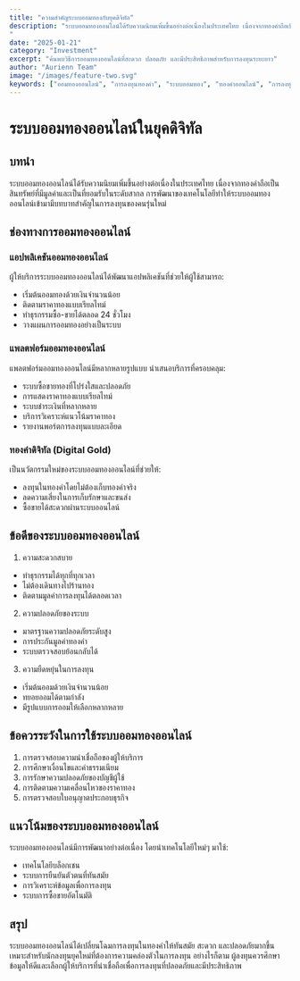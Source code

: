 ```yaml
---
title: "ความสำคัญระบบออมทองกับยุคดิจิทัล"
description: "ระบบออมทองออนไลน์ได้รับความนิยมเพิ่มขึ้นอย่างต่อเนื่องในประเทศไทย เนื่องจากทองคำถือเป็นสินทรัพย์ที่มีมูลค่าและเป็นที่ยอมรับในระดับสากล
"
date: "2025-01-21"
category: "Investment"
excerpt: "ค้นพบวิธีการออมทองออนไลน์ที่สะดวก ปลอดภัย และมีประสิทธิภาพสำหรับการลงทุนระยะยาว"
author: "Aurienn Team"
image: "/images/feature-two.svg"
keywords: ["ออมทองออนไลน์", "การลงทุนทองคำ", "ระบบออมทอง", "ทองคำออนไลน์", "การลงทุน", "ออมทอง", "ทองคำ", "การเงิน"]
---
```





# ระบบออมทองออนไลน์ในยุคดิจิทัล 

## บทนำ
ระบบออมทองออนไลน์ได้รับความนิยมเพิ่มขึ้นอย่างต่อเนื่องในประเทศไทย เนื่องจากทองคำถือเป็นสินทรัพย์ที่มีมูลค่าและเป็นที่ยอมรับในระดับสากล การพัฒนาของเทคโนโลยีทำให้ระบบออมทองออนไลน์เข้ามามีบทบาทสำคัญในการลงทุนของคนรุ่นใหม่

## ช่องทางการออมทองออนไลน์

### แอปพลิเคชันออมทองออนไลน์
ผู้ให้บริการระบบออมทองออนไลน์ได้พัฒนาแอปพลิเคชันที่ช่วยให้ผู้ใช้สามารถ:
- เริ่มต้นออมทองด้วยเงินจำนวนน้อย
- ติดตามราคาทองแบบเรียลไทม์
- ทำธุรกรรมซื้อ-ขายได้ตลอด 24 ชั่วโมง
- วางแผนการออมทองอย่างเป็นระบบ

### แพลตฟอร์มออมทองออนไลน์
แพลตฟอร์มออมทองออนไลน์มีหลากหลายรูปแบบ นำเสนอบริการที่ครอบคลุม:

- ระบบซื้อขายทองที่โปร่งใสและปลอดภัย
- การแสดงราคาทองแบบเรียลไทม์
- ระบบชำระเงินที่หลากหลาย
- บริการวิเคราะห์แนวโน้มราคาทอง
- รายงานพอร์ตการลงทุนแบบละเอียด

### ทองคำดิจิทัล (Digital Gold)
เป็นนวัตกรรมใหม่ของระบบออมทองออนไลน์ที่ช่วยให้:
- ลงทุนในทองคำโดยไม่ต้องเก็บทองคำจริง
- ลดความเสี่ยงในการเก็บรักษาและขนส่ง
- ซื้อขายได้สะดวกผ่านระบบออนไลน์

## ข้อดีของระบบออมทองออนไลน์

1. ความสะดวกสบาย
  - ทำธุรกรรมได้ทุกที่ทุกเวลา
  - ไม่ต้องเดินทางไปร้านทอง
  - ติดตามมูลค่าการลงทุนได้ตลอดเวลา

2. ความปลอดภัยของระบบ
  - มาตรฐานความปลอดภัยระดับสูง
  - การประกันมูลค่าทองคำ
  - ระบบตรวจสอบย้อนกลับได้

3. ความยืดหยุ่นในการลงทุน
  - เริ่มต้นออมด้วยเงินจำนวนน้อย
  - ทยอยออมได้ตามกำลัง
  - มีรูปแบบการออมให้เลือกหลากหลาย

## ข้อควรระวังในการใช้ระบบออมทองออนไลน์

1. การตรวจสอบความน่าเชื่อถือของผู้ให้บริการ
2. การศึกษาเงื่อนไขและค่าธรรมเนียม
3. การรักษาความปลอดภัยของบัญชีผู้ใช้
4. การติดตามความเคลื่อนไหวของราคาทอง
5. การตรวจสอบใบอนุญาตประกอบธุรกิจ

## แนวโน้มของระบบออมทองออนไลน์

ระบบออมทองออนไลน์มีการพัฒนาอย่างต่อเนื่อง โดยนำเทคโนโลยีใหม่ๆ มาใช้:
- เทคโนโลยีบล็อกเชน
- ระบบการยืนยันตัวตนที่ทันสมัย
- การวิเคราะห์ข้อมูลเพื่อการลงทุน
- ระบบการซื้อขายอัตโนมัติ

## สรุป

ระบบออมทองออนไลน์ได้เปลี่ยนโฉมการลงทุนในทองคำให้ทันสมัย สะดวก และปลอดภัยมากขึ้น เหมาะสำหรับนักลงทุนยุคใหม่ที่ต้องการความคล่องตัวในการลงทุน อย่างไรก็ตาม ผู้ลงทุนควรศึกษาข้อมูลให้ดีและเลือกผู้ให้บริการที่น่าเชื่อถือเพื่อการลงทุนที่ปลอดภัยและมีประสิทธิภาพ
